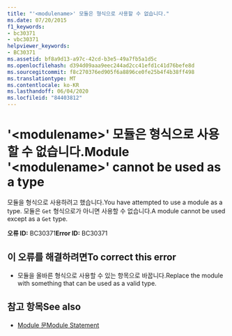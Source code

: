 ```yaml
---
title: "'<modulename>' 모듈은 형식으로 사용할 수 없습니다."
ms.date: 07/20/2015
f1_keywords:
- bc30371
- vbc30371
helpviewer_keywords:
- BC30371
ms.assetid: bf8a9d13-a97c-42cd-b3e5-49a7fb5a1d5c
ms.openlocfilehash: d394d09aaa9eec244ad2cc41efd1c41d76befe8d
ms.sourcegitcommit: f8c270376ed905f6a8896ce0fe25b4f4b38ff498
ms.translationtype: MT
ms.contentlocale: ko-KR
ms.lasthandoff: 06/04/2020
ms.locfileid: "84403812"
---
```

# <a name="module-modulename-cannot-be-used-as-a-type"></a><span data-ttu-id="528a9-102">'\<modulename>' 모듈은 형식으로 사용할 수 없습니다.</span><span class="sxs-lookup"><span data-stu-id="528a9-102">Module '\<modulename>' cannot be used as a type</span></span>
<span data-ttu-id="528a9-103">모듈을 형식으로 사용하려고 했습니다.</span><span class="sxs-lookup"><span data-stu-id="528a9-103">You have attempted to use a module as a type.</span></span> <span data-ttu-id="528a9-104">모듈은 `Get` 형식으로가 아니면 사용할 수 없습니다.</span><span class="sxs-lookup"><span data-stu-id="528a9-104">A module cannot be used except as a `Get` type.</span></span>  
  
 <span data-ttu-id="528a9-105">**오류 ID:** BC30371</span><span class="sxs-lookup"><span data-stu-id="528a9-105">**Error ID:** BC30371</span></span>  
  
## <a name="to-correct-this-error"></a><span data-ttu-id="528a9-106">이 오류를 해결하려면</span><span class="sxs-lookup"><span data-stu-id="528a9-106">To correct this error</span></span>  
  
- <span data-ttu-id="528a9-107">모듈을 올바른 형식으로 사용할 수 있는 항목으로 바꿉니다.</span><span class="sxs-lookup"><span data-stu-id="528a9-107">Replace the module with something that can be used as a valid type.</span></span>  
  
## <a name="see-also"></a><span data-ttu-id="528a9-108">참고 항목</span><span class="sxs-lookup"><span data-stu-id="528a9-108">See also</span></span>

- [<span data-ttu-id="528a9-109">Module 문</span><span class="sxs-lookup"><span data-stu-id="528a9-109">Module Statement</span></span>](../language-reference/statements/module-statement.md)
